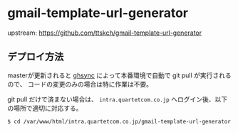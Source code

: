# gmail-template-url-generator

upstream: https://github.com/ttskch/gmail-template-url-generator

## デプロイ方法

masterが更新されると [ghsync](https://github.com/ttskch/ghsync) によって本番環境で自動で git pull が実行されるので、 コードの変更のみの場合は特に作業は不要。

git pull だけで済まない場合は、 `intra.quartetcom.co.jp` へログイン後、以下の場所で適切に対応する。

```
$ cd /var/www/html/intra.quartetcom.co.jp/gmail-template-url-generator
```
